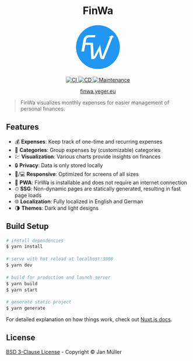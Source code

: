 <h1 align="center">FinWa</h1>

<p align="center">
  <img  src="https://raw.githubusercontent.com/DerYeger/finwa/master/static/icon.png" alt="Logo" width="128" height="128">
</p>

<p align="center">
  <a href="https://github.com/DerYeger/finwa/actions/workflows/ci.yml">
    <img alt="CI" src="https://github.com/DerYeger/finwa/actions/workflows/ci.yml/badge.svg?event=push">
  </a>
  <a href="https://github.com/DerYeger/finwa/actions/workflows/cd.yml">
    <img alt="CD" src="https://github.com/DerYeger/finwa/actions/workflows/cd.yml/badge.svg">
  </a>
  <a href="https://github.com/DerYeger/finwa/actions/workflows/maintenance.yml">
    <img alt="Maintenance" src="https://github.com/DerYeger/finwa/actions/workflows/maintenance.yml/badge.svg">
  </a>
</p>

<p align="center">
   <a href="https://finwa.yeger.eu/">
    finwa.yeger.eu
  </a>
</p>

> FinWa visualizes monthly expenses for easier management of personal finances.

## Features

- 💰 **Expenses**: Keep track of one-time and recurring expenses
- 📃 **Categories**: Group expenses by (customizable) categories
- 💹 **Visualization**: Various charts provide insights on finances 
- 🔒 **Privacy**: Data is only stored locally
- 📱/💻 **Responsive**: Optimized for screens of all sizes
- 📶 **PWA**: FinWa is installable and does not require an internet connection
- ⏱ **SSG**: Non-dynamic pages are statically generated, resulting in fast page loads
- 🌐 **Localization**: Fully localized in English and German
- 🌗 **Themes**: Dark and light designs

## Build Setup

```bash
# install dependencies
$ yarn install

# serve with hot reload at localhost:3000
$ yarn dev

# build for production and launch server
$ yarn build
$ yarn start

# generate static project
$ yarn generate
```

For detailed explanation on how things work, check out [Nuxt.js docs](https://nuxtjs.org).

## License

[BSD 3-Clause License](./LICENSE) - Copyright &copy; Jan Müller
